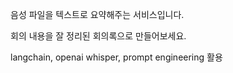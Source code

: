 음성 파일을 텍스트로 요약해주는 서비스입니다.

회의 내용을 잘 정리된 회의록으로 만들어보세요.

langchain, openai whisper, prompt engineering 활용
